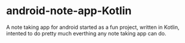# android-note-app-Kotlin
A note taking app for android started as a fun project, written in Kotlin, intented to do pretty much everthing any note taking app can do.
